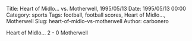 Title: Heart of Midlo… vs. Motherwell, 1995/05/13
Date: 1995/05/13 00:00
Category: sports
Tags: football, football scores, Heart of Midlo…, Motherwell
Slug: heart-of-midlo-vs-motherwell
Author: carbonero


Heart of Midlo… 2 - 0 Motherwell
